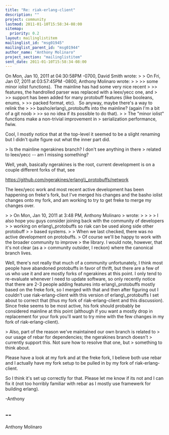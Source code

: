 ```yaml
---
title: "Re: riak-erlang-client"
description: ""
project: community
lastmod: 2011-01-10T15:58:34-08:00
sitemap:
  priority: 0.2
layout: mailinglistitem
mailinglist_id: "msg01945"
mailinglist_parent_id: "msg01944"
author_name: "Anthony Molinaro"
project_section: "mailinglistitem"
sent_date: 2011-01-10T15:58:34-08:00
---
```


On Mon, Jan 10, 2011 at 04:30:58PM -0700, David Smith wrote:
&gt; &gt; On Fri, Jan 07, 2011 at 03:57:45PM -0800, Anthony Molinaro wrote:
&gt; 
&gt; &gt;&gt; some minor iolist functions).  The mainline has had some very nice recent
&gt; &gt;&gt; features, the handrolled parser was replaced with a leex/yecc one, and
&gt; &gt;&gt; support has been added for many protobuff features (like booleans, enums,
&gt; &gt;&gt; packed format, etc).   So anyway, maybe there's a way to relink the
&gt; &gt;&gt; basho/erlang\\_protobuffs into the mainline? (again I'm a bit of a git noob
&gt; &gt;&gt; so no idea if its possible to do that).
&gt; 
&gt; The "minor iolist" functions make a non-trivial improvement in
&gt; serialization performance, fwiw.

Cool, I mostly notice that at the top-level it seemed to be a slight renaming
but I didn't quite figure out what the inner part did.

&gt; Is the mainline ngerakines branch? I don't see anything in there
&gt; related to leex/yecc -- am I missing something?

Well, yeah, basically ngerakines is the root, current development is on
a couple different forks of that, see

https://github.com/ngerakines/erlang\\_protobuffs/network

The leex/yecc work and most recent active development has been happening
on freke's fork, but I've merged his changes and the basho iolist changes
onto my fork, and am working to try to get freke to merge my changes over.

&gt; 
&gt; On Mon, Jan 10, 2011 at 3:48 PM, Anthony Molinaro
&gt;  wrote:
&gt; &gt;
&gt; &gt; I also hope you guys consider joining back with the community of developers
&gt; &gt; working on erlang\\_protobuffs so riak can be used along side other protobuff
&gt; &gt; based systems.
&gt; 
&gt; When we last checked, there was no active development on protobuffs.
&gt; Of course we'll be happy to work with the broader community to improve
&gt; the library. I would note, however, that it's not clear (as a
&gt; community outsider, I reckon) where the canonical branch lives.

Well, there's not really that much of a community unfortunately, I think
most people have abandoned protobuffs in favor of thrift, but there are
a few of us who use it and are mostly forks of ngerakines at this point.
I only tend to re-evaluate whenever I need to update software, so only
recently notice that there are 2-3 people adding features into
erlang\\_protobuffs mostly based on the freke fork, so I merged with
that and then after figuring out I couldn't use riak-erlang-client with
this version of erlang\\_protobuffs I set about to correct that (thus my
fork of riak-erlang-client and this discussion). Since freke seems to be
most active, his fork should probably be considered mainline at this point
(although if you want a mostly drop in replacement for your fork you'll want
to try mine with the few changes in my fork of riak-erlang-client).

&gt; Also, part of the reason we've maintained our own branch is related to
&gt; our usage of rebar for dependencies; the ngerakines branch doesn't
&gt; currently support this. Not sure how to resolve that one, but
&gt; something to think about.

Please have a look at my fork and at the freke fork, I believe both
use rebar and I actually have my fork setup to be pulled in by my
fork of riak-erlang-client.

So I think it's set up correctly for that. Please let me know if its
not and I can fix it (not too horribly familiar with rebar as I mostly
use framewerk for building erlang).

-Anthony

-- 
------------------------------------------------------------------------
Anthony Molinaro 

